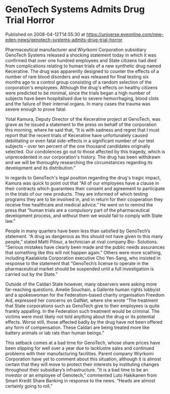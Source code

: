 # GenoTech Systems Admits Drug Trial Horror
Published on 2008-04-12T14:55:30 at https://universe.eveonline.com/new-eden-news/genotech-systems-admits-drug-trial-horror

Pharmaceutical manufacturer and Wiyrkomi Corporation subsidiary GenoTech Systems released a shocking statement today in which it was confirmed that over one hundred employees and State citizens had died from complications relating to human trials of a new synthetic drug named Keceratine. The drug was apparently designed to counter the effects of a number of rare blood disorders and was released for final testing six months ago to a control group consisting of a random selection of the corporation's employees. Although the drug's effects on healthy citizens were predicted to be minimal, since the trials began a high number of subjects have been hospitalised due to severe hemorrhaging, blood clots and the failure of their internal organs. In many cases the trauma was severe enough to prove fatal.

Yotal Kamura, Deputy Director of the Keceratine project at GenoTech, was grave as he issued a statement to the press on behalf of the corporation this morning, where he said that, “It is with sadness and regret that I must report that the recent trials of Keceratine have unfortunately caused debilitating or even fatal side-effects in a significant number of our test subjects – over ten percent of the one thousand candidates originally selected. Our condolences go out to those affected by this tragedy, which is unprecedented in our corporation's history. The drug has been withdrawn and we will be thoroughly researching the circumstances regarding its development and its distribution.”

In regards to GenoTech's legal position regarding the drug's tragic impact, Kamura was quick to point out that “All of our employees have a clause in their contracts which guarantees their consent and agreement to participate in the trials of our new products. They are informed of which testing programs they are to be involved in, and in return for their cooperation they receive free healthcare and medical advice.” He went on to remind the press that “human trials are a compulsory part of the pharmaceutical development process, and without them we would fail to comply with State law.”

People in many quarters have been less than satisfied by GenoTech’s statement. “A drug as dangerous as this should not have given to this many people,” stated Matti Pilisur, a technician at rival company Bio- Solutions. “Serious mistakes have clearly been made and the public needs assurances that something like this will not happen again.” Others were more scathing, including Kaalakiota Corporation executive Cho Yen-Sang, who insisted in response to the statement that “GenoTech’s license to operate in the pharmaceutical market should be suspended until a full investigation is carried out by the State.”

Outside of the Caldari State however, many observers were asking more far-reaching questions. Amelie Souchain, a Gallente human rights lobbyist and a spokeswoman for the Federation-based charity organisation Freedom Aid, expressed her concerns on GalNet, where she wrote “The treatment that State corporations such as GenoTech give to their employees is quite frankly appalling. In the Federation such treatment would be criminal. The victims were most likely not told anything about the drug or its potential effects. Worse still, those affected badly by the drug have not been offered any form of compensation. These Caldari are being treated more like battery animals or lab rats than human beings.”

This setback comes at a bad time for GenoTech, whose share prices have been slipping for well over a year due to lacklustre sales and continued problems with their manufacturing facilities. Parent company Wiyrkomi Corporation have yet to comment about this situation, although it is almost certain that they will move to protect their interests by instituting changes throughout their subsidiary’s infrastructure. “It is a bad time to be an investor or an employee of Genotech,” commented Luto Hakikanen from Smart Kredit Share Banking in response to the news. “Heads are almost certainly going to roll.”
